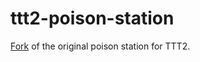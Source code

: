 # ttt2-poison-station
[Fork](https://github.com/Kalbintion/GMOD-TTT-Poison-Ignite-Station) of the original poison station for TTT2.
